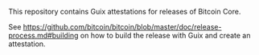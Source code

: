 This repository contains Guix attestations for releases of Bitcoin Core.

See https://github.com/bitcoin/bitcoin/blob/master/doc/release-process.md#building on how to build the release with Guix and create an attestation.
